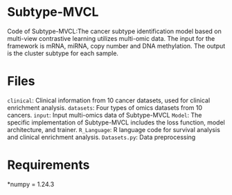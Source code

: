# Subtype-MVCL
Code of Subtype-MVCL:The cancer subtype identification model based on multi-view contrastive learning utilizes multi-omic data. The input for the framework is mRNA, miRNA, copy number and DNA methylation. The output is the cluster subtype for each sample.
# Files
`clinical`: Clinical information from 10 cancer datasets, used for clinical enrichment analysis.
`datasets`: Four types of omics datasets from 10 cancers.
`input`: Input multi-omics data of Subtype-MVCL
`Model`: The specific implementation of Subtype-MVCL includes the loss function, model architecture, and trainer.
`R_Language`: R language code for survival analysis and clinical enrichment analysis.
`Datasets.py`: Data preprocessing
# Requirements
*numpy = 1.24.3
